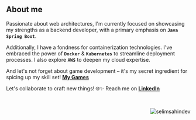 <!--<a href="https://leetcode.com/selimsahin/">
  <img align="right" src="https://leetcard.jacoblin.cool/selimsahin?theme=nord&font=Ubuntu&ext=heatmap&border=0&radius=4&hide=ranking&animation=false" alt="LeetCode Stats" /> 
</a>-->

About me
---

Passionate about web architectures, I'm currently focused on showcasing my strengths as a backend developer, with a primary emphasis on **`Java Spring Boot`**.

Additionally, I have a fondness for containerization technologies. I've embraced the power of **`Docker`** & **`Kubernetes`** to streamline deployment processes. I also explore **`AWS`** to deepen my cloud expertise.

And let's not forget about game development – it's my secret ingredient for spicing up my skill set! **[My Games](https://github.com/selimsahindev/portfolio)**

Let's collaborate to craft new things! 🌐✨ Reach me on **[LinkedIn](https://www.linkedin.com/in/selim-sahin/)**

<!--<p align="right">
  <a href="https://www.credly.com/badges/4de1a12a-476e-4c69-b17f-8665218d3239/linked_in_profile" title="AWS Cloud Essentials. Cool badge from AWS"><img src="image/badge/aws-cloud-essentials.png" width="72"></a>
  <a href="https://www.youracclaim.com/badges/9cc237e1-8aeb-4b86-893b-4cfedb3830d9?source=linked_in_profile" title="Unity Essentials Badge. Everything starts with this the basics..."><img src="image/badge/unity-essentials.png" width="72"></a>
  <a href="https://www.credly.com/badges/ae8b7e00-8a67-4902-9dcd-73a488f65d19?source=linked_in_profile" title="Unity Junior Programmer Badge. I don't feel junior but I like this badge!"><img src="image/badge/unity-junior-programmer.png" width="72"></a>
</p>-->

<br>

<p><img align="right" src="https://komarev.com/ghpvc/?username=selimsahindev&label=Profile%20views&color=0e75b6&style=flat" alt="selimsahindev" /></p>
